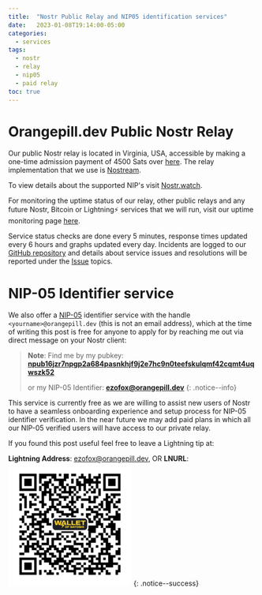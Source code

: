 ```yaml
---
title:  "Nostr Public Relay and NIP05 identification services"
date:   2023-01-08T19:14:00-05:00
categories: 
  - services
tags:
  - nostr
  - relay
  - nip05
  - paid relay
toc: true
---
```

# Orangepill.dev Public Nostr Relay

Our public Nostr relay is located in Virginia, USA, accessible by making a one-time admission payment of 4500 Sats over [here](https://relay.orangepill.dev). The relay implementation that we use is [Nostream](https://github.com/Cameri/nostream).

To view details about the supported NIP's visit [Nostr.watch](https://nostr.watch/relay/relay.orangepill.dev). 

For monitoring the uptime status of our relay, other public relays and any future Nostr, Bitcoin or Lightning⚡ services that we will run, visit our uptime monitoring page [here](https://uptime.orangepill.dev). 

Service status checks are done every 5 minutes, response times updated every 6 hours and graphs updated every day. Incidents are logged to our [GitHub repository](https://github.com/Sakhalinfox/orangepilldevuptime) and details about service issues and resolutions will be reported under the [Issue](https://github.com/Sakhalinfox/orangepilldevuptime/issues) topics.

# NIP-05 Identifier service

We also offer a [NIP-05](https://github.com/nostr-protocol/nips/blob/master/05.md) identifier service with the handle `<yourname>@orangepill.dev` (this is not an email address), which at the time of writing this post is free for anyone to apply for by reaching me out via direct message on your Nostr client:  

>**Note**: 
>Find me by my pubkey: **[npub16jzr7npgp2a684pasnkhjf9j2e7hc9n0teefskulqmf42cqmt4uqwszk52](https://snort.social/p/npub16jzr7npgp2a684pasnkhjf9j2e7hc9n0teefskulqmf42cqmt4uqwszk52)**
>
>or my NIP-05 Identifier: **[ezofox@orangepill.dev]((https://snort.social/p/npub16jzr7npgp2a684pasnkhjf9j2e7hc9n0teefskulqmf42cqmt4uqwszk52))**
{: .notice--info}

This service is currently free as we are willing to assist new users of Nostr to have a seamless onboarding experience and setup process for NIP-05 identifier verification. In the near future we may add paid plans in which all our NIP-05 verified users will have access to our private relay.

If you found this post useful feel free to leave a Lightning tip at:

**Lightning Address**: ezofox@orangepill.dev, OR
**LNURL**: ![Tipjar](https://raw.githubusercontent.com/Sakhalinfox/orangepill.dev/main/Tiplnurl.png)
{: .notice--success}



